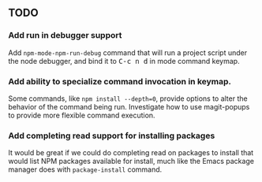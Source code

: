 ## TODO

### Add run in debugger support

Add `npm-mode-npm-run-debug` command that will run a project script
under the node debugger, and bind it to <kbd>C-c n d</kbd> in mode
command keymap.

### Add ability to specialize command invocation in keymap.

Some commands, like `npm install --depth=0`, provide options to alter
the behavior of the command being run.  Investigate how to use
magit-popups to provide more flexible command execution.

### Add completing read support for installing packages

It would be great if we could do completing read on packages to
install that would list NPM packages available for install, much
like the Emacs package manager does with `package-install` command.
